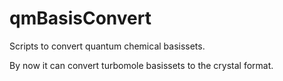qmBasisConvert
==============

Scripts to convert quantum chemical basissets.

By now it can convert turbomole basissets to the crystal format.

